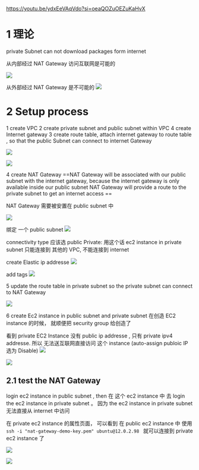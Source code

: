 

https://youtu.be/ydxEeVAqVdo?si=oeaQOZuOEZuKaHvX

# 1 理论 

private Subnet can not download packages form internet 

从内部经过 NAT Gateway 访问互联网是可能的 

![](image/Pasted%20image%2020240221162358.png)


从外部经过 NAT Gateway 是不可能的
![](image/Pasted%20image%2020240221162424.png)


# 2 Setup process

1 create VPC
2 create private subnet and public subnet within VPC 
4 create Internet gateway
3 create route table, attach internet gateway to route table , so that the public Subnet can connect to internet Gateway 

![](image/Pasted%20image%2020240221163757.png)

![](image/Pasted%20image%2020240221163819.png)

4 create NAT Gateway
==NAT Gateway will be associated with our public subnet with the internet gateway, because the internet gateway is only available inside our public subnet 
NAT Gateway will provide a route to the private subnet to get an internet access ==

NAT Gateway 需要被安置在 public subnet 中 

![](image/Pasted%20image%2020240221164602.png)


绑定 一个 public subnet 
![](image/Pasted%20image%2020240221164846.png)

connectivity type 
应该选 public 
Private:  用这个话 ec2 instance in private subnet 只能连接到 其他的 VPC, 不能连接到 internet 

create Elastic ip addresse 
![](image/Pasted%20image%2020240221165145.png)

add tags 
![](image/Pasted%20image%2020240221165204.png)




5 update the route table in private subnet 
so the private subnet can connect to NAT Gateway 

![](image/Pasted%20image%2020240221165910.png)




6 create Ec2 instance in public subnet and private subnet 
在创造 EC2 instance 的时候， 就顺便把 security group 给创造了 

 看到 private EC2 Instance 没有 public ip addresse , 只有 private ipv4 addresse. 所以 无法送互联网直接访问 这个 instance 
 (auto-assign publoic IP 选为 Disable)
 ![](image/Pasted%20image%2020240221192631.png)
 
 ![](image/Pasted%20image%2020240221180605.png)

## 2.1 test the NAT Gateway 

login ec2 instance in public subnet , then 在 这个 ec2 instance 中 去 login the ec2 instance in private subnet 。 因为 the ec2 instance in private subnet 无法直接从 internet 中访问 


在 private ec2 instance 的属性页面， 可以看到 在 public ec2 instance 中 使用 `ssh -i "nat-gateway-demo-key.pem" ubuntu@12.0.2.98 `  就可以连接到 private ec2 instance 了 

![](image/Pasted%20image%2020240221180810.png)


![](image/Pasted%20image%2020240221181003.png)



